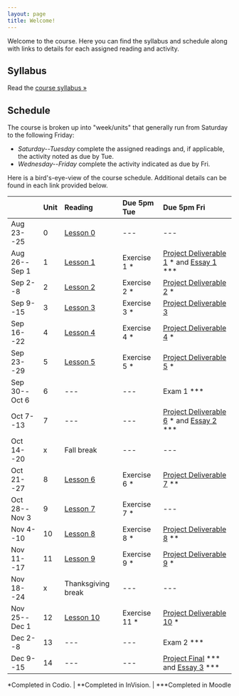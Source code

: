 ```yaml
---
layout: page
title: Welcome!
---
```

Welcome to the course. Here you can find the syllabus and schedule along with links to details for each assigned reading and activity.

## Syllabus

Read the [course syllabus &raquo;](/docs/syllabus.pdf)

## Schedule

The course is broken up into "week/units" that generally run from Saturday to the following Friday:

* *Saturday--Tuesday* complete the assigned readings and, if applicable, the activity noted as due by Tue.
* *Wednesday--Friday* complete the activity indicated as due by Fri.

Here is a bird's-eye-view of the course schedule. Additional details can be found in each link provided below.

|               | Unit | Reading            | Due 5pm Tue     | Due 5pm Fri                                           |
|---------------|:-----|:-------------------|:----------------|:------------------------------------------------------|
| Aug 23--25    | 0    | [Lesson 0][l0]     | ---             | ---                                                   |
| Aug 26--Sep 1 | 1    | [Lesson 1][l1]     | Exercise 1 *    | [Project Deliverable 1][pd1] * and [Essay 1][es1] *** |
| Sep 2--8      | 2    | [Lesson 2][l2]     | Exercise 2 *    | [Project Deliverable 2][pd2] *                        |
| Sep 9--15     | 3    | [Lesson 3][l3]     | Exercise 3 *    | [Project Deliverable 3][pd3]                          |
| Sep 16--22    | 4    | [Lesson 4][l4]     | Exercise 4 *    | [Project Deliverable 4][pd4] *                        |
| Sep 23--29    | 5    | [Lesson 5][l5]     | Exercise 5 *    | [Project Deliverable 5][pd5] *                        |
| Sep 30--Oct 6 | 6    | ---                | ---             | Exam 1 ***                                            |
| Oct 7--13     | 7    | ---                | ---             | [Project Deliverable 6][pd6] * and [Essay 2][es2] *** |
| Oct 14--20    | x    | Fall break         | ---             | ---                                                   |
| Oct 21--27    | 8    | [Lesson 6][l6]     | Exercise 6 *    | [Project Deliverable 7][pd7] **                       |
| Oct 28--Nov 3 | 9    | [Lesson 7][l7]     | Exercise 7 *    | ---                                                   |
| Nov 4--10     | 10   | [Lesson 8][l8]     | Exercise 8 *    | [Project Deliverable 8][pd8] **                       |
| Nov 11--17    | 11   | [Lesson 9][l9]     | Exercise 9 *    | [Project Deliverable 9][pd9] *                        |
| Nov 18--24    | x    | Thanksgiving break | ---             | ---                                                   |
| Nov 25--Dec 1 | 12   | [Lesson 10][l10]   | Exercise 11 *   | [Project Deliverable 10][pd10] *                      |
| Dec 2--8      | 13   | ---                | ---             | Exam 2 ***                                            |
| Dec 9--15     | 14   | ---                | ---             | [Project Final][pdfs] *** and [Essay 3][es3] ***      |


\*Completed in Codio. \| \*\*Completed in InVision. \| \*\*\*Completed in Moodle

[l0]: /lessons/00-introduction.html
[l1]: /lessons/01-intro-to-html.html
[l2]: /lessons/02-content-markup.html
[l3]: /lessons/03-links-images.html
[l4]: /lessons/04-organizers.html
[l5]: /lessons/05-forms-tables.html
[l6]: /lessons/06-intro-to-css.html
[l7]: /lessons/07-styling-content.html
[l8]: /lessons/08-box-model.html
[l9]: /lessons/09-css-layout.html
[l10]: /lessons/10-building-layouts.html

[es1]: /activities/es01.html
[es2]: /activities/es02.html
[es3]: /activities/es03.html

[pd1]: /activities/pd01.html
[pd2]: /activities/pd02.html
[pd3]: /activities/pd03.html
[pd4]: /activities/pd04.html
[pd5]: /activities/pd05.html
[pd6]: /activities/pd06.html
[pd7]: /activities/pd07.html
[pd8]: /activities/pd08.html
[pd9]: /activities/pd09.html
[pd10]: /activities/pd10.html
[pdfs]: /activities/pd11.html
